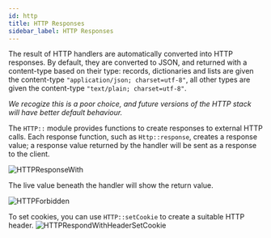 ```yaml
---
id: http
title: HTTP Responses
sidebar_label: HTTP Responses
---
```


The result of HTTP handlers are automatically converted into HTTP responses. By
default, they are converted to JSON, and returned with a content-type based on
their type: records, dictionaries and lists are given the content-type
`"application/json; charset=utf-8"`, all other types are given the content-type
`"text/plain; charset=utf-8"`.

*We recogize this is a poor choice, and future versions of the HTTP stack will have better default behaviour.*

The `HTTP::` module provides functions to create responses to external HTTP
calls. Each response function, such as `Http::response`, creates a response
value; a response value returned by the handler will be sent as a response to
the client.

![HTTPResponseWith](/img/http/respondwith.png)

The live value beneath the handler will show the return value.

![HTTPForbidden](/img/http/response.png)

To set cookies, you can use `HTTP::setCookie` to create a suitable HTTP header.
![HTTPRespondWithHeaderSetCookie](/img/http/setcookie.png)
